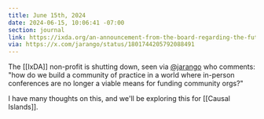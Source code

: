 ```yaml
---
title: June 15th, 2024
date: 2024-06-15, 10:06:41 -07:00
section: journal
link: https://ixda.org/an-announcement-from-the-board-regarding-the-future-of-ixda/
via: https://x.com/jarango/status/1801744205792088491
---
```

The [[IxDA]] non-profit is shutting down, seen via [@jarango](https://x.com/jarango/status/1801744205792088491) who comments: "how do we build a community of practice in a world where in-person conferences are no longer a viable means for funding community orgs?"

I have many thoughts on this, and we'll be exploring this for [[Causal Islands]].

